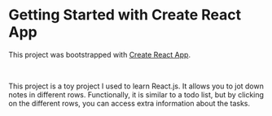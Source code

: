 # Getting Started with Create React App

This project was bootstrapped with [Create React App](https://github.com/facebook/create-react-app).

<br/>

This project is a toy project I used to learn React.js. It allows you to jot down notes in different rows. Functionally, it is similar to a todo list, but by clicking <br/>
on the different rows, you can access extra information about the tasks. 

